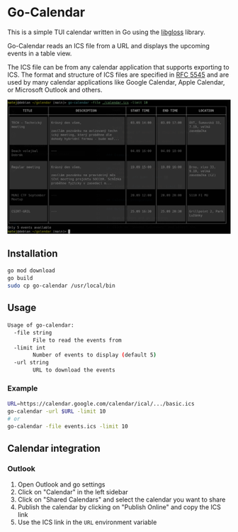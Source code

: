 # Go-Calendar

This is a simple TUI calendar written in Go using the [libgloss](https://github.com/charmbracelet/lipgloss) library.

Go-Calendar reads an ICS file from a URL and displays the upcoming events in a table view.

The ICS file can be from any calendar application that supports exporting to ICS. The format and structure of ICS files are specified in [RFC 5545](https://tools.ietf.org/html/rfc5545) and are used by many calendar applications like Google Calendar, Apple Calendar, or Microsoft Outlook and others.

![Screenshot](img/demo.png)

## Installation

```bash
go mod download
go build
sudo cp go-calendar /usr/local/bin
```

## Usage

```bash
Usage of go-calendar:
  -file string
    	File to read the events from
  -limit int
    	Number of events to display (default 5)
  -url string
    	URL to download the events
```

### Example

```bash
URL=https://calendar.google.com/calendar/ical/.../basic.ics
go-calendar -url $URL -limit 10
# or
go-calendar -file events.ics -limit 10
```

## Calendar integration

### Outlook

1. Open Outlook and go settings
2. Click on "Calendar" in the left sidebar
3. Click on "Shared Calendars" and select the calendar you want to share
4. Publish the calendar by clicking on "Publish Online" and copy the ICS link
5. Use the ICS link in the `URL` environment variable
